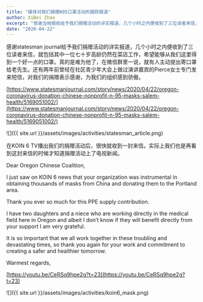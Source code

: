 ```yaml
---
title: "媒体对我们捐赠N95口罩活动的跟踪报道"
author: XiBei Zhao
excerpt: "感谢当地报纸给予我们捐赠活动的详实报道，几个小时之内便收到了三位读者来信，就包括其中一位七十岁高龄仍然在菜店工作，希望能够从我们这里得到一个好一点的口罩。真的是难为他了，在微信群里一说，就有人主动提出寄口罩给老先生。还有两年前曾经在社区青少年大会上做过演讲嘉宾的Pierce女士专门发来短信，对我们的捐赠表示感谢，为我们的组织感到骄傲。"
date: "2020-04-22"
---
```

感谢statesman journal给予我们捐赠活动的详实报道，几个小时之内便收到了三位读者来信，就包括其中一位七十岁高龄仍然在菜店工作，希望能够从我们这里得到一个好一点的口罩。真的是难为他了，在微信群里一说，就有人主动提出寄口罩给老先生。还有两年前曾经在社区青少年大会上做过演讲嘉宾的Pierce女士专门发来短信，对我们的捐赠表示感谢，为我们的组织感到骄傲。

[https://www.statesmanjournal.com/story/news/2020/04/22/oregon-coronavirus-donation-chinese-nonprofit-n-95-masks-salem-health/5169051002/](https://www.statesmanjournal.com/story/news/2020/04/22/oregon-coronavirus-donation-chinese-nonprofit-n-95-masks-salem-health/5169051002/)

![]({{ site.url }}/assets/images/activities/statesman_article.png)

在KOIN 6 TV播出我们的捐赠活动后，很快就收到一封来信。实际上我们也是再看到这封来信的时候才知道捐赠活动上了电视新闻。

Dear Oregon Chinese Coalition,

I just saw on KOIN 6 news that your organization was instrumental in obtaining thousands of masks from China and donating them to the Portland area.

Thank you ever so much for this PPE supply contribution.

I have two daughters and a niece who are working directly in the medical field here in Oregon and albeit I don’t know if they will benefit directly from your support I am very grateful.

It is so important that we all work together in these troubling and devastating times, so thank you again for your work and commitment to creating a safer and healthier tomorrow.

Warmest regards,

[https://youtu.be/CeRSq9hpe2g?t=23](https://youtu.be/CeRSq9hpe2g?t=23)

![]({{ site.url }}/assets/images/activities/koin6_mask.png)
